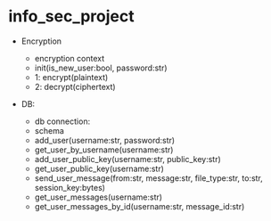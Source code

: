 # info_sec_project

- Encryption

  - encryption context
  - init(is_new_user:bool, password:str)
  - 1: encrypt(plaintext)
  - 2: decrypt(ciphertext)
- DB:
  - db connection:
  - schema
  - add_user(username:str, password:str)
  - get_user_by_username(username:str)
  - add_user_public_key(username:str, public_key:str)
  - get_user_public_key(username:str)
  - send_user_message(from:str, message:str, file_type:str, to:str, session_key:bytes)
  - get_user_messages(username:str)
  - get_user_messages_by_id(username:str, message_id:str)


